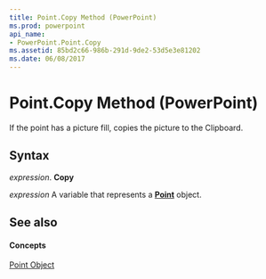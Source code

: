 ```yaml
---
title: Point.Copy Method (PowerPoint)
ms.prod: powerpoint
api_name:
- PowerPoint.Point.Copy
ms.assetid: 85bd2c66-986b-291d-9de2-53d5e3e81202
ms.date: 06/08/2017
---
```



# Point.Copy Method (PowerPoint)

If the point has a picture fill, copies the picture to the Clipboard.


## Syntax

 _expression_. **Copy**

 _expression_ A variable that represents a **[Point](point-object-powerpoint.md)** object.


## See also


#### Concepts


[Point Object](point-object-powerpoint.md)

